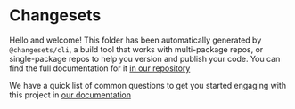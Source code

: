 # Changesets

Hello and welcome! This folder has been automatically generated by `@changesets/cli`, a build tool that works with
multi-package repos, or single-package repos to help you version and publish your code. You can find the full
documentation for it [in our repository](https://github.com/changesets/changesets)

We have a quick list of common questions to get you started engaging with this project in
[our documentation](https://github.com/changesets/changesets/blob/master/docs/common-questions.md)
